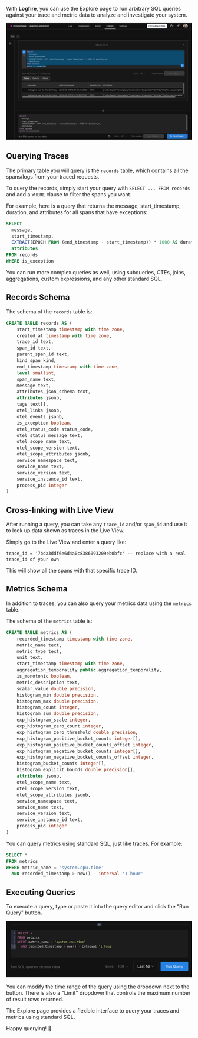 With **Logfire**, you can use the Explore page to run arbitrary SQL queries against your trace and metric data to
analyze and investigate your system.

![Logfire explore screen](../../images/guide/browser-explore-full.png)

## Querying Traces

The primary table you will query is the `records` table, which contains all the spans/logs from your traced requests.

To query the records, simply start your query with `SELECT ... FROM records` and add a `WHERE` clause to filter the
spans you want.

For example, here is a query that returns the message, start_timestamp, duration, and attributes for all spans that
have exceptions:

```sql
SELECT
  message,
  start_timestamp,
  EXTRACT(EPOCH FROM (end_timestamp - start_timestamp)) * 1000 AS duration_ms,
  attributes
FROM records
WHERE is_exception
```

You can run more complex queries as well, using subqueries, CTEs, joins, aggregations, custom expressions,
and any other standard SQL.

## Records Schema

The schema of the `records` table is:

```sql
CREATE TABLE records AS (
    start_timestamp timestamp with time zone,
    created_at timestamp with time zone,
    trace_id text,
    span_id text,
    parent_span_id text,
    kind span_kind,
    end_timestamp timestamp with time zone,
    level smallint,
    span_name text,
    message text,
    attributes_json_schema text,
    attributes jsonb,
    tags text[],
    otel_links jsonb,
    otel_events jsonb,
    is_exception boolean,
    otel_status_code status_code,
    otel_status_message text,
    otel_scope_name text,
    otel_scope_version text,
    otel_scope_attributes jsonb,
    service_namespace text,
    service_name text,
    service_version text,
    service_instance_id text,
    process_pid integer
)
```

## Cross-linking with Live View

After running a query, you can take any `trace_id` and/or `span_id` and use it to look up data shown as traces
in the Live View.

Simply go to the Live View and enter a query like:

```
trace_id = '7bda3ddf6e6d4a0c8386093209eb0bfc' -- replace with a real trace_id of your own
```

This will show all the spans with that specific trace ID.

## Metrics Schema

In addition to traces, you can also query your metrics data using the `metrics` table.

The schema of the `metrics` table is:

```sql
CREATE TABLE metrics AS (
    recorded_timestamp timestamp with time zone,
    metric_name text,
    metric_type text,
    unit text,
    start_timestamp timestamp with time zone,
    aggregation_temporality public.aggregation_temporality,
    is_monotonic boolean,
    metric_description text,
    scalar_value double precision,
    histogram_min double precision,
    histogram_max double precision,
    histogram_count integer,
    histogram_sum double precision,
    exp_histogram_scale integer,
    exp_histogram_zero_count integer,
    exp_histogram_zero_threshold double precision,
    exp_histogram_positive_bucket_counts integer[],
    exp_histogram_positive_bucket_counts_offset integer,
    exp_histogram_negative_bucket_counts integer[],
    exp_histogram_negative_bucket_counts_offset integer,
    histogram_bucket_counts integer[],
    histogram_explicit_bounds double precision[],
    attributes jsonb,
    otel_scope_name text,
    otel_scope_version text,
    otel_scope_attributes jsonb,
    service_namespace text,
    service_name text,
    service_version text,
    service_instance_id text,
    process_pid integer
)
```

You can query metrics using standard SQL, just like traces. For example:

```sql
SELECT *
FROM metrics
WHERE metric_name = 'system.cpu.time'
  AND recorded_timestamp > now() - interval '1 hour'
```

## Executing Queries

To execute a query, type or paste it into the query editor and click the "Run Query" button.

![Logfire explore screen](../../images/guide/browser-explore-run-query.png)

You can modify the time range of the query using the dropdown next to the button. There is also a "Limit" dropdown that
controls the maximum number of result rows returned.

The Explore page provides a flexible interface to query your traces and metrics using standard SQL.

Happy querying! :rocket:

